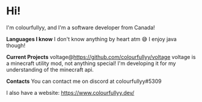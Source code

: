 # Hi!

I'm colourfullyy, and I'm a software developer from Canada!

**Languages I know**
I don't know anything by heart atm 😅 I enjoy java though!

**Current Projects**
voltage@https://github.com/colourfullyy/voltage
voltage is a minecraft utility mod, not anything special! I'm developing it for my understanding of the minecraft api.

**Contacts**
You can contact me on discord at colourfullyy#5309

I also have a website: https://www.colourfullyy.dev/

